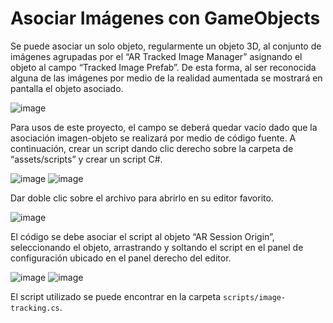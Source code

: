 # Asociar Imágenes con GameObjects

Se puede asociar un solo objeto, regularmente un objeto 3D, al conjunto de imágenes agrupadas por el “AR Tracked Image Manager” asignando el objeto al campo “Tracked Image Prefab”. De esta forma, al ser reconocida alguna de las imágenes por medio de la realidad aumentada se mostrará en pantalla el objeto asociado.

![image](https://github.com/devemg/historiAR/assets/43097082/4d0e731d-45c0-4cb8-bb48-70e5cae4c260)

Para usos de este proyecto, el campo se deberá quedar vacío dado que la asociación imagen-objeto se realizará por medio de código fuente. A continuación, crear un script dando clic derecho sobre la carpeta de “assets/scripts” y crear un script C#. 

![image](https://github.com/devemg/historiAR/assets/43097082/8af96fd6-2736-4b59-ae2e-76759389022e)
![image](https://github.com/devemg/historiAR/assets/43097082/9357ec5b-84c7-46e8-a6c1-044d2e8fe8c7)

Dar doble clic sobre el archivo para abrirlo en su editor favorito. 

![image](https://github.com/devemg/historiAR/assets/43097082/32c31bd2-23d9-4b12-b395-559852484815)

El código se debe asociar el script al objeto “AR Session Origin”, seleccionando el objeto, arrastrando y soltando el script en el panel de configuración ubicado en el panel derecho del editor.	

![image](https://github.com/devemg/historiAR/assets/43097082/791dfc8b-1b6b-434f-8622-0c9ca56a033e)
![image](https://github.com/devemg/historiAR/assets/43097082/5f07f3b7-447c-4c3c-9b34-fd762ae6bd6f)

El script utilizado se puede encontrar en la carpeta `scripts/image-tracking.cs`.

